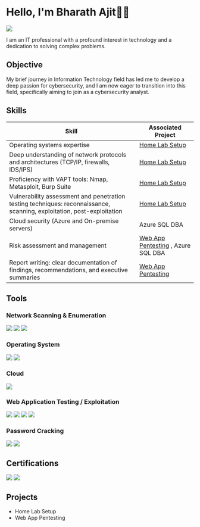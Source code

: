 # Hello, I'm Bharath Ajit🧑‍💻
<a href="https://linkedin.com/in/bharath-ajit-cyb03"><img src="https://img.shields.io/badge/-LinkedIn-0072b1?&style=for-the-badge&logo=linkedin&logoColor=white" /></a>

I am an IT professional with a profound interest in technology and a dedication to solving complex problems.

## Objective

My brief journey in Information Technology field has led me to develop a deep passion for cybersecurity, and I am now eager to transition into this field, specifically aiming to join as a cybersecurity analyst.

## Skills

| Skill                                         | Associated Project         |
|-----------------------------------------------|----------------------------|
| Operating systems expertise                     | <a href="https://github.com/Bharath-CybrX/Home-Lab-Setup">Home Lab Setup</a>|
| Deep understanding of network protocols and architectures (TCP/IP, firewalls, IDS/IPS) | <a href="https://github.com/Bharath-CybrX/Home-Lab-Setup">Home Lab Setup</a>|
| Proficiency with VAPT tools: Nmap, Metasploit, Burp Suite        | <a href="https://github.com/Bharath-CybrX/Home-Lab-Setup">Home Lab Setup</a>|
| Vulnerability assessment and penetration testing techniques: reconnaissance, scanning, exploitation, post-exploitation     |<a href="https://github.com/Bharath-CybrX/Home-Lab-Setup">Home Lab Setup</a>|
| Cloud security (Azure and On-premise servers)                |Azure SQL DBA|
| Risk assessment and management              |<a href="https://github.com/Bharath-CybrX/Web-App-Pentesting">Web App Pentesting</a> , Azure SQL DBA|
| Report writing: clear documentation of findings, recommendations, and executive summaries |<a href="https://github.com/Bharath-CybrX/Web-App-Pentesting">Web App Pentesting</a>|

## Tools

### Network Scanning & Enumeration
<div>
    <img src="https://img.shields.io/badge/-Wireshark-1679A7?&style=for-the-badge&logo=Wireshark&logoColor=white" />
   <img src="https://img.shields.io/badge/-Nmap-004170?&style=for-the-badge&logo=svg+xml;base64,&logoColor=white" />
    <img src="https://img.shields.io/badge/-Zeek-777BB4?&style=for-the-badge&logo=Zeek&logoColor=white" />
</div>

### Operating System
<div>
    <img src="https://img.shields.io/badge/-Kali%20Linux-557C94?&style=for-the-badge&logo=kalilinux&logoColor=white" />
    <img src="https://img.shields.io/badge/-Windows-0078D6?&style=for-the-badge&logo=windows&logoColor=white" />
</div>

### Cloud
<div>
    <img src="https://img.shields.io/badge/-Microsoft_Azure-0078D4?&style=for-the-badge&logo=microsoftazure&logoColor=white" />
</div>

### Web Application Testing / Exploitation
<div>
    <img src="https://img.shields.io/badge/-Metasploit-2E2E2E?&style=for-the-badge&logoColor=white" />
    <img src="https://img.shields.io/badge/-Burp_Suite-F87300?&style=for-the-badge&logoColor=white" />
    <img src="https://img.shields.io/badge/-Nikto-800000?&style=for-the-badge&logoColor=white" />
   <img src="https://img.shields.io/badge/-SQLMap-AA0000?&style=for-the-badge&logoColor=white" />
</div>

### Password Cracking
<div>
    <img src="https://img.shields.io/badge/-John_the_Ripper-DAA520?&style=for-the-badge&logoColor=white" />
   <img src="https://img.shields.io/badge/-Hashcat-5C2D91?&style=for-the-badge&logoColor=white" />

</div>

## Certifications
<div>
<img src="https://img.shields.io/badge/-Azure_AZ--900-0078D4?&style=for-the-badge&logo=microsoftazure&logoColor=white" />
<img src="https://img.shields.io/badge/-Certified_Penetration_Tester-8B0000?&style=for-the-badge&logoColor=white" />
</div>

## Projects
- Home Lab Setup
- Web App Pentesting
